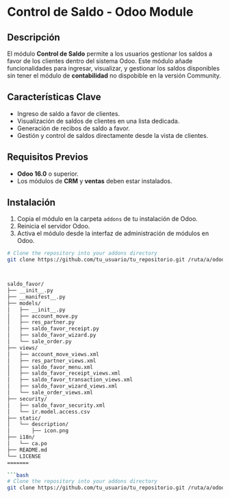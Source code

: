 # Control de Saldo - Odoo Module

## Descripción
El módulo **Control de Saldo** permite a los usuarios gestionar los saldos a favor de los clientes dentro del sistema Odoo. Este módulo añade funcionalidades para ingresar, visualizar, y gestionar los saldos disponibles sin tener el módulo de **contabilidad** no dispobible en la versión Community.

## Características Clave
- Ingreso de saldo a favor de clientes.
- Visualización de saldos de clientes en una lista dedicada.
- Generación de recibos de saldo a favor.
- Gestión y control de saldos directamente desde la vista de clientes.

## Requisitos Previos
- **Odoo 16.0** o superior.
- Los módulos de **CRM** y **ventas** deben estar instalados.

## Instalación
1. Copia el módulo en la carpeta `addons` de tu instalación de Odoo.
2. Reinicia el servidor Odoo.
3. Activa el módulo desde la interfaz de administración de módulos en Odoo.

   
```bash
# Clone the repository into your addons directory
git clone https://github.com/tu_usuario/tu_repositorio.git /ruta/a/odoo/addons/saldo_favor



saldo_favor/
├── __init__.py
├── __manifest__.py
├── models/
│   ├── __init__.py
│   ├── account_move.py
│   ├── res_partner.py
│   ├── saldo_favor_receipt.py
│   ├── saldo_favor_wizard.py
│   └── sale_order.py
├── views/
│   ├── account_move_views.xml
│   ├── res_partner_views.xml
│   ├── saldo_favor_menu.xml
│   ├── saldo_favor_receipt_views.xml
│   ├── saldo_favor_transaction_views.xml
│   ├── saldo_favor_wizard_views.xml
│   └── sale_order_views.xml
├── security/
│   ├── saldo_favor_security.xml
│   └── ir.model.access.csv
├── static/
│   └── description/
│       ├── icon.png
├── i18n/
│   └── ca.po
├── README.md
└── LICENSE
=======

```bash
# Clone the repository into your addons directory
git clone https://github.com/tu_usuario/tu_repositorio.git /ruta/a/odoo/addons/saldo_favor

